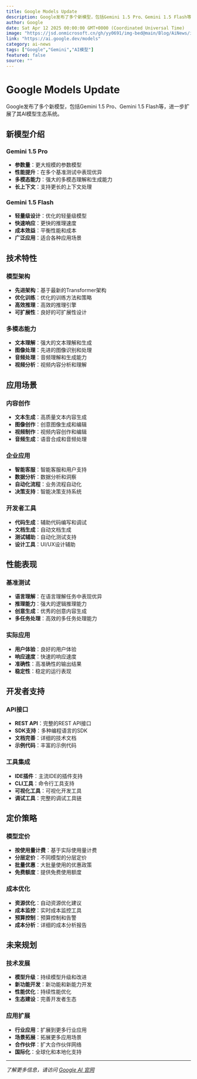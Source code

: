 ```yaml
---
title: Google Models Update
description: Google发布了多个新模型，包括Gemini 1.5 Pro、Gemini 1.5 Flash等
author: Google
date: Sat Apr 12 2025 00:00:00 GMT+0000 (Coordinated Universal Time)
image: "https://jsd.onmicrosoft.cn/gh/yy0691/img-bed@main/Blog/AiNews/img_v3_02l8_46bba650-dd37-43d4-a2a7-c29cbf08388g.jpg"
link: "https://ai.google.dev/models"
category: ai-news
tags: ["Google","Gemini","AI模型"]
featured: false
source: ""
---
```




# Google Models Update

Google发布了多个新模型，包括Gemini 1.5 Pro、Gemini 1.5 Flash等，进一步扩展了其AI模型生态系统。

## 新模型介绍

### Gemini 1.5 Pro
- **参数量**：更大规模的参数模型
- **性能提升**：在多个基准测试中表现优异
- **多模态能力**：强大的多模态理解和生成能力
- **长上下文**：支持更长的上下文处理

### Gemini 1.5 Flash
- **轻量级设计**：优化的轻量级模型
- **快速响应**：更快的推理速度
- **成本效益**：平衡性能和成本
- **广泛应用**：适合各种应用场景

## 技术特性

### 模型架构
- **先进架构**：基于最新的Transformer架构
- **优化训练**：优化的训练方法和策略
- **高效推理**：高效的推理引擎
- **可扩展性**：良好的可扩展性设计

### 多模态能力
- **文本理解**：强大的文本理解和生成
- **图像处理**：先进的图像识别和处理
- **音频处理**：音频理解和生成能力
- **视频分析**：视频内容分析和理解

## 应用场景

### 内容创作
- **文本生成**：高质量文本内容生成
- **图像创作**：创意图像生成和编辑
- **视频制作**：视频内容创作和编辑
- **音频生成**：语音合成和音频处理

### 企业应用
- **智能客服**：智能客服和用户支持
- **数据分析**：数据分析和洞察
- **自动化流程**：业务流程自动化
- **决策支持**：智能决策支持系统

### 开发者工具
- **代码生成**：辅助代码编写和调试
- **文档生成**：自动文档生成
- **测试辅助**：自动化测试支持
- **设计工具**：UI/UX设计辅助

## 性能表现

### 基准测试
- **语言理解**：在语言理解任务中表现优异
- **推理能力**：强大的逻辑推理能力
- **创意生成**：优秀的创意内容生成
- **多任务处理**：高效的多任务处理能力

### 实际应用
- **用户体验**：良好的用户体验
- **响应速度**：快速的响应速度
- **准确性**：高准确性的输出结果
- **稳定性**：稳定的运行表现

## 开发者支持

### API接口
- **REST API**：完整的REST API接口
- **SDK支持**：多种编程语言的SDK
- **文档完善**：详细的技术文档
- **示例代码**：丰富的示例代码

### 工具集成
- **IDE插件**：主流IDE的插件支持
- **CLI工具**：命令行工具支持
- **可视化工具**：可视化开发工具
- **调试工具**：完整的调试工具链

## 定价策略

### 模型定价
- **按使用量计费**：基于实际使用量计费
- **分层定价**：不同模型的分层定价
- **批量优惠**：大批量使用的优惠政策
- **免费额度**：提供免费使用额度

### 成本优化
- **资源优化**：自动资源优化建议
- **成本监控**：实时成本监控工具
- **预算控制**：预算控制和告警
- **成本分析**：详细的成本分析报告

## 未来规划

### 技术发展
- **模型升级**：持续模型升级和改进
- **新功能开发**：新功能和新能力开发
- **性能优化**：持续性能优化
- **生态建设**：完善开发者生态

### 应用扩展
- **行业应用**：扩展到更多行业应用
- **场景拓展**：拓展更多应用场景
- **合作伙伴**：扩大合作伙伴网络
- **国际化**：全球化和本地化支持

---

*了解更多信息，请访问 [Google AI 官网](https://ai.google.dev/models)*